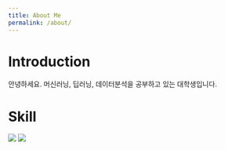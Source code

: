 ```yaml
---
title: About Me
permalink: /about/
---
```

# Introduction 
안녕하세요. 머신러닝, 딥러닝, 데이터분석을 공부하고 있는 대학생입니다.
# Skill
<img src="https://img.shields.io/badge/Python-3776AB?style=flat&logo=Python&logoColor=white"/>
<img src="https://img.shields.io/badge/R-276DC3?style=flat&logo=R&logoColor=white"/>

